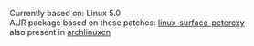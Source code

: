 Currently based on: Linux 5.0  
AUR package based on these patches: [linux-surface-petercxy](https://aur.archlinux.org/packages/linux-surface-petercxy/)  
also present in [archlinuxcn](https://github.com/archlinuxcn/repo)
